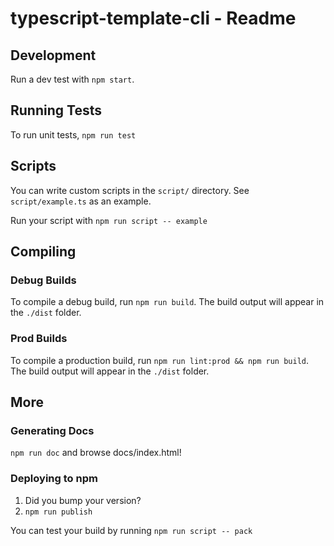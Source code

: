 # typescript-template-cli - Readme

## Development

Run a dev test with `npm start`.

## Running Tests

To run unit tests, `npm run test`

## Scripts

You can write custom scripts in the `script/` directory. See `script/example.ts` as an example.

Run your script with `npm run script -- example`

## Compiling

### Debug Builds

To compile a debug build, run `npm run build`. The build output will appear in the `./dist` folder.

### Prod Builds

To compile a production build, run `npm run lint:prod && npm run build`. The build output will appear in the `./dist` folder.

## More

### Generating Docs

`npm run doc` and browse docs/index.html!

### Deploying to npm

1. Did you bump your version?
2. `npm run publish`

You can test your build by running `npm run script -- pack`
